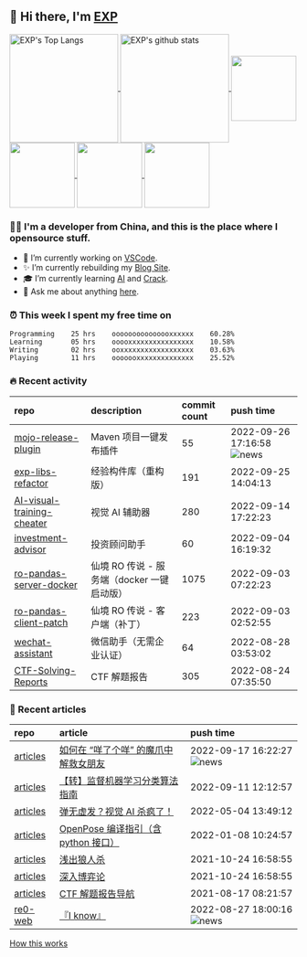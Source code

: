 ## 👋  Hi there, I'm [EXP](https://exp-blog.com)

<!--BGN_SECTION:github-readme-stats-->
<a href="https://exp-blog.com" target="_blank">
  <img height="190" align="center" src="https://github-readme-stats.vercel.app/api/top-langs/?username=lyy289065406&hide=HTML,CSS,TSQL&theme=great-gatsby" alt="EXP's Top Langs" />
</a>
<a href="https://exp-blog.com" target="_blank">
  <img height="190" align="center" src="https://github-readme-stats.vercel.app/api?username=lyy289065406&count_private=true&show_icons=true&theme=nightowl" alt="EXP's github stats" />
</a>



<a href="https://exp-blog.com" target="_blank">
  <img height="114" align="center" src="https://github-readme-stats.vercel.app/api/pin/?username=lyy289065406&repo=articles&theme=nord" />
</a>

<a href="https://github.com/lyy289065406/threat-broadcast" target="_blank">
  <img height="114" align="center" src="https://github-readme-stats.vercel.app/api/pin/?username=lyy289065406&repo=threat-broadcast&theme=nord" />
</a>

<a href="https://github.com/lyy289065406/CTF-Solving-Reports" target="_blank">
  <img height="114" align="center" src="https://github-readme-stats.vercel.app/api/pin/?username=lyy289065406&repo=CTF-Solving-Reports&theme=nord" />
</a>

<a href="https://github.com/lyy289065406/POJ-Solving-Reports" target="_blank">
  <img height="114" align="center" src="https://github-readme-stats.vercel.app/api/pin/?username=lyy289065406&repo=POJ-Solving-Reports&theme=nord" />
</a>

<!--END_SECTION:github-readme-stats-->



### 👨‍💻  I'm a developer from China, and this is the place where I opensource stuff.
<!--BGN_SECTION:introduction-->
- 🐾 I’m currently working on [VSCode](https://code.visualstudio.com/).
- ✨ I’m currently rebuilding my [Blog Site](https://github.com/lyy289065406/hexo-blog).
- 🎓 I’m currently learning [AI](https://github.com/lyy289065406/AI-visual-training-cheater) and [Crack](https://github.com/lyy289065406/crack-notes).
- 💬 Ask me about anything [here](https://github.com/lyy289065406/lyy289065406/issues).
<!--BGN_SECTION:introduction-->



### ⏰  This week I spent my free time on
<!-- BGN_SECTION:weektime -->
```text
Programming    25 hrs    ooooooooooooooxxxxxx    60.28%
Learning       05 hrs    ooooxxxxxxxxxxxxxxxx    10.58%
Writing        02 hrs    ooxxxxxxxxxxxxxxxxxx    03.63%
Playing        11 hrs    ooooooxxxxxxxxxxxxxx    25.52%
```
<!-- END_SECTION:weektime -->



### 🔥  Recent activity
<!-- BGN_SECTION:activity -->
| repo | description | commit count | push time |
|:------|:------|:------|:------|
| [mojo-release-plugin](https://github.com/lyy289065406/mojo-release-plugin) | Maven 项目一键发布插件 | 55 | 2022-09-26 17:16:58 ![news](https://github.com/lyy289065406/lyy289065406/blob/master/imgs/new.gif) |
| [exp-libs-refactor](https://github.com/lyy289065406/exp-libs-refactor) | 经验构件库（重构版） | 191 | 2022-09-25 14:04:13  |
| [AI-visual-training-cheater](https://github.com/lyy289065406/AI-visual-training-cheater) | 视觉 AI 辅助器 | 280 | 2022-09-14 17:22:23  |
| [investment-advisor](https://github.com/lyy289065406/investment-advisor) | 投资顾问助手 | 60 | 2022-09-04 16:19:32  |
| [ro-pandas-server-docker](https://github.com/lyy289065406/ro-pandas-server-docker) | 仙境 RO 传说 - 服务端（docker 一键启动版） | 1075 | 2022-09-03 07:22:23  |
| [ro-pandas-client-patch](https://github.com/lyy289065406/ro-pandas-client-patch) | 仙境 RO 传说 - 客户端（补丁） | 223 | 2022-09-03 02:52:55  |
| [wechat-assistant](https://github.com/lyy289065406/wechat-assistant) | 微信助手（无需企业认证） | 64 | 2022-08-28 03:53:02  |
| [CTF-Solving-Reports](https://github.com/lyy289065406/CTF-Solving-Reports) | CTF 解题报告 | 305 | 2022-08-24 07:35:50  |
<!-- END_SECTION:activity -->



### 📝  Recent articles
<!-- BGN_SECTION:article -->
| repo | article | push time |
|:------|:------|:------|
| [articles](https://github.com/lyy289065406/articles) | [如何在 “咩了个咩” 的魔爪中解救女朋友](https://exp-blog.com/safe/ru-he-zai-yang-liao-ge-yang-de-mo-zhua-zhong-jie-jiu-nu-peng-you/) | 2022-09-17 16:22:27 ![news](https://github.com/lyy289065406/lyy289065406/blob/master/imgs/new.gif) |
| [articles](https://github.com/lyy289065406/articles) | [【转】监督机器学习分类算法指南](https://exp-blog.com/deeplearn/jian-du-ji-qi-xue-xi-fen-lei-suan-fa-zhi-nan/) | 2022-09-11 12:12:57  |
| [articles](https://github.com/lyy289065406/articles) | [弹无虚发？视觉 AI 杀疯了！](https://exp-blog.com/deeplearn/shi-jue-ai-fu-zhu-de-yuan-li-he-fan-zhi/) | 2022-05-04 13:49:12  |
| [articles](https://github.com/lyy289065406/articles) | [OpenPose 编译指引（含 python 接口）](https://exp-blog.com/deeplearn/openpose-bian-yi-zhi-yin/) | 2022-01-08 10:24:57  |
| [articles](https://github.com/lyy289065406/articles) | [浅出狼人杀](https://exp-blog.com/algorithm/qian-chu-lang-ren-sha/) | 2021-10-24 16:58:55  |
| [articles](https://github.com/lyy289065406/articles) | [深入博弈论](https://exp-blog.com/algorithm/shen-ru-bo-yi-lun/) | 2021-10-24 16:58:55  |
| [articles](https://github.com/lyy289065406/articles) | [CTF 解题报告导航](https://exp-blog.com/safe/ctf/ctf-jie-ti-bao-gao-dao-hang/) | 2021-08-17 08:21:57  |
| [re0-web](https://github.com/lyy289065406/re0-web) | [&#x300E;I know&#x300F;](https://lyy289065406.github.io/re0-web/gitbook/book/markdown/ch/chapter070/75.html) | 2022-08-27 18:00:16 ![news](https://github.com/lyy289065406/lyy289065406/blob/master/imgs/new.gif) |
<!-- END_SECTION:article -->


<a align="right" href="https://github.com/lyy289065406/lyy289065406/blob/master/How_this_works.md">How this works</a>

<!-- -------------------------------------- -->
<!-- more emoji : http://emojihomepage.com/ -->
<!-- -------------------------------------- -->

